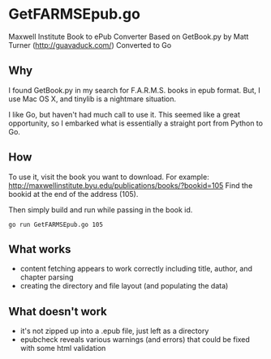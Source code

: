 # GetFARMSEpub.go
Maxwell Institute Book to ePub Converter
Based on GetBook.py by Matt Turner (http://guavaduck.com/)
Converted to Go

## Why
I found GetBook.py in my search for F.A.R.M.S. books in epub format. But, I use Mac OS X, and tinylib is a nightmare situation.

I like Go, but haven't had much call to use it. This seemed like a great opportunity, so I embarked what is essentially a straight port from Python to Go.

## How
To use it, visit the book you want to download. For example: http://maxwellinstitute.byu.edu/publications/books/?bookid=105
Find the bookid at the end of the address (105).

Then simply build and run while passing in the book id.

```go run GetFARMSEpub.go 105```

## What works
* content fetching appears to work correctly including title, author, and chapter parsing
* creating the directory and file layout (and populating the data)

## What doesn't work
* it's not zipped up into a .epub file, just left as a directory
* epubcheck reveals various warnings (and errors) that could be fixed with some html validation

